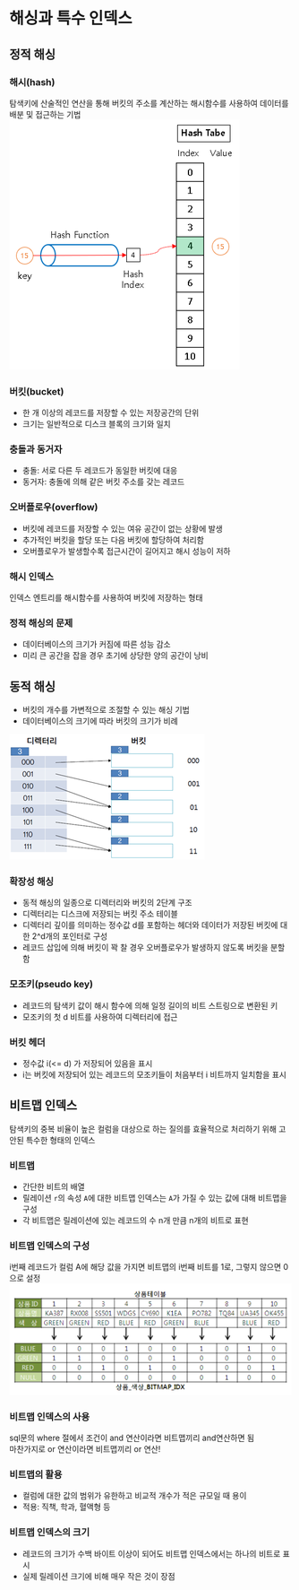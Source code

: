 # 해싱과 특수 인덱스

## 정적 해싱
### 해시(hash)
탐색키에 산술적인 연산을 통해 버킷의 주소를 계산하는 해시함수를 사용하여 데이터를 배분 및 접근하는 기법  
![/images/TIL/CS-Database/해싱.png](/images/TIL/CS-Database/해싱.png)

### 버킷(bucket)
- 한 개 이상의 레코드를 저장할 수 있는 저장공간의 단위
- 크기는 일반적으로 디스크 블록의 크기와 일치

### 충돌과 동거자
- 충돌: 서로 다른 두 레코드가 동일한 버킷에 대응
- 동거자: 충돌에 의해 같은 버킷 주소를 갖는 레코드

### 오버플로우(overflow)
- 버킷에 레코드를 저장할 수 있는 여유 공간이 없는 상황에 발생
- 추가적인 버킷을 할당 또는 다음 버킷에 할당하여 처리함
- 오버플로우가 발생할수록 접근시간이 길어지고 해시 성능이 저하

### 해시 인덱스 
인덱스 엔트리를 해시함수를 사용하여 버킷에 저장하는 형태

### 정적 해싱의 문제
- 데이터베이스의 크기가 커짐에 따른 성능 감소
- 미리 큰 공간을 잡을 경우 초기에 상당한 양의 공간이 낭비

## 동적 해싱
- 버킷의 개수를 가변적으로 조절할 수 있는 해싱 기법
- 데이터베이스의 크기에 따라 버킷의 크기가 비례

![/images/TIL/CS-Database/동적해싱.png](/images/TIL/CS-Database/동적해싱.png)

### 확장성 해싱
- 동적 해싱의 일종으로 디렉터리와 버킷의 2단계 구조
- 디렉터리는 디스크에 저장되는 버킷 주소 테이블
- 디렉터리 깊이를 의미하는 정수값 d를 포함하는 헤더와 데이터가 저장된 버킷에 대한 2^d개의 포인터로 구성
- 레코드 삽입에 의해 버킷이 꽉 찰 경우 오버플로우가 발생하지 않도록 버킷을 분할함

### 모조키(pseudo key)
- 레코드의 탐색키 값이 해시 함수에 의해 일정 길이의 비트 스트링으로 변환된 키
- 모조키의 첫 d 비트를 사용하여 디렉터리에 접근

### 버킷 헤더
- 정수값 i(<= d) 가 저장되어 있음을 표시
- i는 버킷에 저장되어 있는 레코드의 모조키들이 처음부터 i 비트까지 일치함을 표시

## 비트맵 인덱스
탐색키의 중복 비율이 높은 컬럼을 대상으로 하는 질의를 효율적으로 처리하기 위해 고안된 특수한 형태의 인덱스

### 비트맵
- 간단한 비트의 배열
- 릴레이션 `r`의 속성 `A`에 대한 비트맵 인덱스는 `A`가 가질 수 있는 값에 대해 비트맵을 구성
- 각 비트맵은 릴레이션에 있는 레코드의 수 n개 만큼 n개의 비트로 표현

### 비트맵 인덱스의 구성
i번째 레코드가 컬럼 A에 해당 값을 가지면 비트맵의 i번째 비트를 1로, 그렇지 않으면 0으로 설정  
![/images/TIL/CS-Database/동적해싱.png](/images/TIL/CS-Database/비트맵인덱스.png)

### 비트맵 인덱스의 사용
sql문의 where 절에서 조건이 and 연산이라면 비트맵끼리 and연산하면 됨  
마찬가지로 or 연산이라면 비트맵끼리 or 연산!  

### 비트맵의 활용
- 컬럼에 대한 값의 범위가 유한하고 비교적 개수가 적은 규모일 때 용이
- 적용: 직책, 학과, 혈액형 등

### 비트맵 인덱스의 크기
- 레코드의 크기가 수백 바이트 이상이 되어도 비트맵 인덱스에서는 하나의 비트로 표시
- 실제 릴레이션 크기에 비해 매우 작은 것이 장점